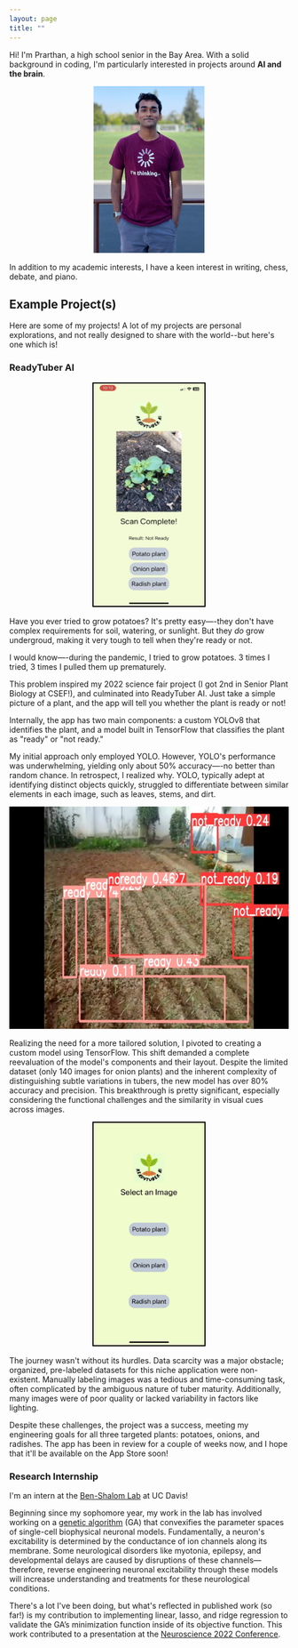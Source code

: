 ```yaml
---
layout: page
title: ""
---
```


Hi! I'm Prarthan, a high school senior in the Bay Area. With a solid background in coding, I'm particularly interested in projects around **AI and the brain**.

<div style="text-align: center;">
    <img src="./prarthan_good_pic.jpg" width="200" height="300"/>
</div>

In addition to my academic interests, I have a keen interest in writing, chess, debate, and piano.

## Example Project(s)

Here are some of my projects! A lot of my projects are personal explorations, and not really designed to share with the world--but here's one which is!

### ReadyTuber AI
<div style="text-align: center;">
    <img src="./potato_scanned.png" width="200" height="400" style="border:2px solid black;"/>
</div>

Have you ever tried to grow potatoes? It's pretty easy—-they don't have complex requirements for soil, watering, or sunlight. But they _do_ grow undergroud, making it very tough to tell when they're ready or not.

I would know—-during the pandemic, I tried to grow potatoes. 3 times I tried, 3 times I pulled them up prematurely. 

This problem inspired my 2022 science fair project (I got 2nd in Senior Plant Biology at CSEF!), and culminated into ReadyTuber AI. Just take a simple picture of a plant, and the app will tell you whether the plant is ready or not!

Internally, the app has two main components: a custom YOLOv8 that identifies the plant, and a model built in TensorFlow that classifies the plant as "ready" or "not ready."

My initial approach only employed YOLO. However, YOLO's performance was underwhelming, yielding only about 50% accuracy—-no better than random chance. In retrospect, I realized why. YOLO, typically adept at identifying distinct objects quickly, struggled to differentiate between similar elements in each image, such as leaves, stems, and dirt.

<div style="text-align: center;">
  <img src="./onion_why_yolo_bad.jpeg" width="800" height="400" />
</div>

Realizing the need for a more tailored solution, I pivoted to creating a custom model using TensorFlow. This shift demanded a complete reevaluation of the model's components and their layout. Despite the limited dataset (only 140 images for onion plants) and the inherent complexity of distinguishing subtle variations in tubers, the new model has over 80% accuracy and precision. This breakthrough is pretty significant, especially considering the functional challenges and the similarity in visual cues across images.

<div style="text-align: center;">
  <img src="./homescreen.png" width="200" height="400" style="border:2px solid black;"/>
</div>

The journey wasn't without its hurdles. Data scarcity was a major obstacle; organized, pre-labeled datasets for this niche application were non-existent. Manually labeling images was a tedious and time-consuming task, often complicated by the ambiguous nature of tuber maturity. Additionally, many images were of poor quality or lacked variability in factors like lighting.

Despite these challenges, the project was a success, meeting my engineering goals for all three targeted plants: potatoes, onions, and radishes. The app has been in review for a couple of weeks now, and I hope that it'll be available on the App Store soon!

### Research Internship
I'm an intern at the <a href="https://roybens.faculty.ucdavis.edu/"> Ben-Shalom Lab</a> at UC Davis!

Beginning since my sophomore year, my work in the lab has involved working on a <a href="https://www.frontiersin.org/articles/10.3389/fninf.2022.882552/full">genetic algorithm</a> (GA) that convexifies the parameter spaces of single-cell biophysical neuronal models. Fundamentally, a neuron's excitability is determined by the conductance of ion channels along its membrane. Some neurological disorders like myotonia, epilepsy, and developmental delays are caused by disruptions of these channels—therefore, reverse engineering neuronal excitability through these models will increase understanding and treatments for these neurological conditions.

There's a lot I've been doing, but what's reflected in published work (so far!) is my contribution to implementing linear, lasso, and ridge regression to validate the GA’s minimization function inside of its objective function. This work contributed to a presentation at the <a href="https://www.abstractsonline.com/pp8/#!/10619/presentation/74215">Neuroscience 2022 Conference</a>.
